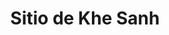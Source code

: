 ﻿---
title: "Sitio de Khe Sanh"
permalink: periodes_997.html
layout: periode
dataInici: 1968-01-21
dataFi: 1968-07-09
sidebar: periodes
pares:
  - id: 1063
    title: "Ofensiva del Tet"
    dataInici: "(1968-01-30)"
    dataFi: "(1968-09-23)"

fills:
jocsPrincipals:
  - title: "Khe Sanh, 1968"
    bggId: 5348
    dataInici: 
    dataFi: 

jocsEscenaris:
jocsEpoca:
jocsEpocaEscenaris:
---
